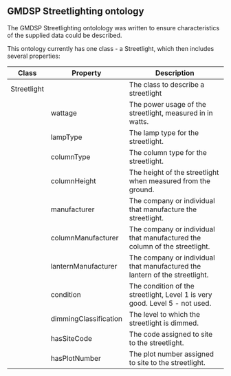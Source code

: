 GMDSP Streetlighting ontology
-------------------------------

The GMDSP Streetlighting ontolology was written to ensure characteristics of the supplied data could be described.

This ontology currently has one class - a Streetlight, which then includes several properties:

| Class       | Property              | Description                                                                   |
|-------------|-----------------------|-------------------------------------------------------------------------------|
| Streetlight |                       | The class to describe a streetlight                                           |
|             | wattage               | The power usage of the streetlight, measured in in watts.                     |
|             | lampType              | The lamp type for the streetlight.                                            |
|             | columnType            | The column type for the streetlight.                                          |
|             | columnHeight          | The height of the streetlight when measured from the ground.                  |
|             | manufacturer          | The company or individual that manufacture the streetlight.                   |
|             | columnManufacturer    | The company or individual that manufactured the column of the streetlight.    |
|             | lanternManufacturer   | The company or individual that manufactured the lantern of the streetlight.   |
|             | condition             | The condition of the streetlight,  Level 1 is very good.  Level 5 - not used. |
|             | dimmingClassification | The level to which the streetlight is dimmed.                                 |
|             | hasSiteCode           | The code assigned to site to the streetlight.                                 |
|             | hasPlotNumber         | The plot number assigned to site to the streetlight.                          |

